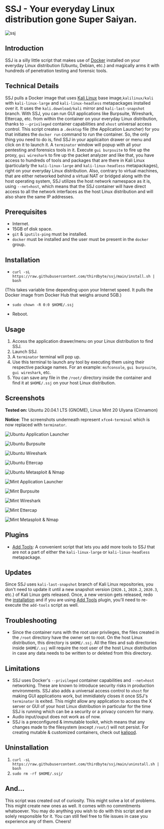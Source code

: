 # SSJ - Your everyday Linux distribution gone Super Saiyan.

![ssj](https://raw.githubusercontent.com/thirdbyte/ssj/main/files/ssj.png)

## Introduction

SSJ is a silly little script that makes use of [Docker](https://www.docker.com/) installed on your everyday Linux distribution (Ubuntu, Debian, etc.) and magically arms it with hundreds of penetration testing and forensic tools.

## Technical Details

SSJ pulls a Docker image that uses [Kali Linux](https://www.kali.org/) base image,`kalilinux/kali` with `kali-linux-large` and `kali-linux-headless` metapackages installed over it. It uses the `kali.download/kali` mirror and `kali-last-snapshot` branch. With SSJ, you can run GUI applications like Burpsuite, Wireshark, Ettercap, etc. from within the container on your everyday Linux distribution, thanks to `--privileged` container capabilities and `xhost` universal access control. This script creates a `.desktop` file (the Application Launcher) for you that initiates the `docker run` command to run the container. So, the only thing you need to do is, find SSJ in your applicaiton drawer or menu and click on it to launch it. A `terminator` window will popup with all your pentesting and forensics tools in it. Execute `gui burpsuite` to fire up the proxy, `gui wireshark` to fire up the packet analyzer and like that, you have access to hundreds of tools and packages that are there in Kali Linux (particularly the `kali-linux-large` and `kali-linux-headless` metapackages), right on your everyday Linux distribution. Also, contrary to virtual machines, that are either networked behind a virtual NAT or bridged along with the host operating system, SSJ utilizes the host network namespace as it is, using `--net=host`, which means that the SSJ container will have direct access to all the network interfaces as the host Linux distribution and will also share the same IP addresses.

## Prerequisites
+ Internet.
+ 15GB of disk space.
+ `git` & `iputils-ping` must be installed.
+ `docker` must be installed and the user must be present in the `docker` group.

## Installation

+ `curl -sL https://raw.githubusercontent.com/thirdbyte/ssj/main/install.sh | bash`

(This takes variable time depending upon your Internet speed. It pulls the Docker image from Docker Hub that weighs around 5GB.)

+ `sudo chown -R 0:0 $HOME/.ssj`

+ Reboot.

## Usage

1. Access the application drawer/menu on your Linux distribution to find SSJ.
2. Launch SSJ.
3. A `terminator` terminal will pop up.
4. Use this terminal to launch any tool by executing them using their respective package names. For an example: `msfconsole`, `gui burpsuite`, `gui wireshark`, etc.
5. You can save any file in the `/root/` directory inside the container and find it at `$HOME/.ssj` on your host Linux distribution.

## Screenshots

**Tested on:** Ubuntu 20.04.1 LTS (GNOME), Linux Mint 20 Ulyana (Cinnamon)

**Notice**: The screenshots underneath represent `xfce4-terminal` which is now replaced with `terminator`.

![Ubuntu Application Launcher](https://raw.githubusercontent.com/thirdbyte/ssj/main/screenshots/ubuntu_ssj_application_launcher.png)

![Ubuntu Burpsuite](https://raw.githubusercontent.com/thirdbyte/ssj/main/screenshots/ubuntu_ssj_burpsuite.png)

![Ubuntu Wireshark](https://raw.githubusercontent.com/thirdbyte/ssj/main/screenshots/ubuntu_ssj_wireshark.png)

![Ubuntu Ettercap](https://raw.githubusercontent.com/thirdbyte/ssj/main/screenshots/ubuntu_ssj_ettercap.png)

![Ubuntu Metasploit & Nmap](https://raw.githubusercontent.com/thirdbyte/ssj/main/screenshots/ubuntu_ssj_msf_nmap.png)

![Mint Application Launcher](https://raw.githubusercontent.com/thirdbyte/ssj/main/screenshots/mint_ssj_application_launcher.png)

![Mint Burpsuite](https://raw.githubusercontent.com/thirdbyte/ssj/main/screenshots/mint_ssj_burpsuite.png)

![Mint Wireshark](https://raw.githubusercontent.com/thirdbyte/ssj/main/screenshots/mint_ssj_wireshark.png)

![Mint Ettercap](https://raw.githubusercontent.com/thirdbyte/ssj/main/screenshots/mint_ssj_ettercap.png)

![Mint Metasploit & Nmap](https://raw.githubusercontent.com/thirdbyte/ssj/main/screenshots/mint_ssj_msf_nmap.png)

## Plugins

+ [Add Tools](https://github.com/thirdbyte/ssj-plugin-add-tools): A convenient script that lets you add more tools to SSJ that are not a part of either the `kali-linux-large` or `kali-linux-headless` metapackage.

## Updates

Since SSJ uses `kali-last-snapshot` branch of Kali Linux repositories, you don't need to update it until a new snapshot version (`2020.1`, `2020.2`, `2020.3`, etc.) of Kali Linux gets released. Once, a new version gets released, redo the [installation](https://github.com/thirdbyte/ssj#installation) and if you are using [Add Tools](https://github.com/thirdbyte/ssj-plugin-add-tools) plugin, you'll need to re-execute the `add-tools` script as well.

## Troubleshooting

+ Since the container runs with the root user privileges, the files created in the `/root` directory have the owner set to root. On the host Linux distribution, this directory is `$HOME/.ssj`. All the files and sub directories inside `$HOME/.ssj` will require the root user of the host Linux distribution in case any data needs to be written to or deleted from this directory.

## Limitations

+ SSJ uses Docker's `--privileged` container capabilities and `--net=host` networking. These are known to introduce security risks in production environments. SSJ also adds a universal access control to `xhost` for making GUI applications work, but immidiately closes it once SSJ's `terminator` is exited. This might allow any application to access the X server or GUI of your host Linux distribution in particular for the time SSJ is running which can be a security or a privacy concern for many.
+ Audio input/ouput does not work as of now.
+ SSJ is a preconfigured & immutable toolkit, which means that any changes made to the filesystem (except `/root/`) will not persist. For creating mutable & customized containers, check out [kalipod](https://github.com/thirdbyte/kalipod).

## Uninstallation

1. `curl -sL https://raw.githubusercontent.com/thirdbyte/ssj/main/uninstall.sh | bash`
2. `sudo rm -rf $HOME/.ssj/`

## And...

This script was created out of curiosity. This might solve a lot of problems. This might create new ones as well. It comes with no commitments whatsoever. You may do anything you wish to do with this script and are solely responsible for it. You can still feel free to file issues in case you experience any of them. Cheers!

